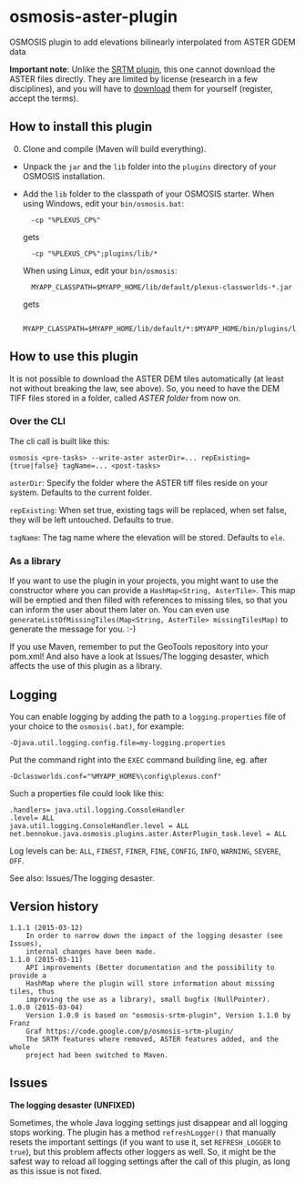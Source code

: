 # osmosis-aster-plugin
OSMOSIS plugin to add elevations bilinearly interpolated from ASTER GDEM data

**Important note**: Unlike the [SRTM plugin](https://github.com/locked-fg/osmosis-srtm-plugin "SRTM plugin by Franz Graf"), this one cannot download the ASTER files directly. They are limited by license (research in a few disciplines), and you will have to [download](http://gdem.ersdac.jspacesystems.or.jp "ASTER GDEM") them for yourself (register, accept the terms).

## How to install this plugin ##
0. Clone and compile (Maven will build everything).
- Unpack the `jar` and the `lib` folder into the `plugins` directory
  of your OSMOSIS installation.
- Add the `lib` folder to the classpath of your OSMOSIS starter. 
  When using Windows, edit your `bin/osmosis.bat`:

        -cp "%PLEXUS_CP%"

    gets

        -cp "%PLEXUS_CP%";plugins/lib/*
  When using Linux, edit your `bin/osmosis`:

        MYAPP_CLASSPATH=$MYAPP_HOME/lib/default/plexus-classworlds-*.jar

    gets

        MYAPP_CLASSPATH=$MYAPP_HOME/lib/default/*:$MYAPP_HOME/bin/plugins/lib/*

## How to use this plugin ##
It is not possible to download the ASTER DEM tiles automatically (at 
least not without breaking the law, see above). So, you need to have the DEM TIFF files 
stored in a folder, called *ASTER folder* from now on.

### Over the CLI ###
The cli call is built like this:

    osmosis <pre-tasks> --write-aster asterDir=... repExisting={true|false} tagName=... <post-tasks>

`asterDir`:   Specify the folder where the ASTER tiff files reside on your system. Defaults to the current folder.

`repExisting`: When set true, existing tags will be replaced, when set false, they will be left untouched. Defaults to true.

`tagName`:    The tag name where the elevation will be stored. Defaults to `ele`.

### As a library ###
If you want to use the plugin in your projects, you might want to use the 
constructor where you can provide a `HashMap<String, AsterTile>`. This map will
be emptied and then filled with references to missing tiles, so that you can
inform the user about them later on.
You can even use `generateListOfMissingTiles(Map<String, AsterTile> missingTilesMap)`
to generate the message for you. :-)

If you use Maven, remember to put the GeoTools repository into your pom.xml!
And also have a look at Issues/The logging desaster, which affects the use of 
this plugin as a library.

## Logging ##
You can enable logging by adding the path to a `logging.properties` file of your
choice to the `osmosis(.bat)`, for example:

    -Djava.util.logging.config.file=my-logging.properties
Put the command right into the `EXEC` command building line, eg. after
 
    -Dclassworlds.conf="%MYAPP_HOME%\config\plexus.conf"
Such a properties file could look like this:

    .handlers= java.util.logging.ConsoleHandler
    .level= ALL
    java.util.logging.ConsoleHandler.level = ALL
    net.bennokue.java.osmosis.plugins.aster.AsterPlugin_task.level = ALL
Log levels can be: `ALL`, `FINEST`, `FINER`, `FINE`, `CONFIG`, `INFO`, `WARNING`, `SEVERE`, `OFF`.

See also: Issues/The logging desaster.

## Version history ##
    1.1.1 (2015-03-12)
        In order to narrow down the impact of the logging desaster (see Issues), 
        internal changes have been made.
    1.1.0 (2015-03-11)
        API improvements (Better documentation and the possibility to provide a 
        HashMap where the plugin will store information about missing tiles, thus
        improving the use as a library), small bugfix (NullPointer).
    1.0.0 (2015-03-04)
        Version 1.0.0 is based on "osmosis-srtm-plugin", Version 1.1.0 by Franz 
        Graf https://code.google.com/p/osmosis-srtm-plugin/
        The SRTM features where removed, ASTER features added, and the whole 
        project had been switched to Maven.

## Issues ##
**The logging desaster (UNFIXED)**

Sometimes, the whole Java logging settings just disappear and all logging
stops working. The plugin has a method `refreshLogger()` that manually
resets the important settings (if you want to use it, set `REFRESH_LOGGER` 
to `true`), but this problem affects other loggers as well. So, it might be
the safest way to reload all logging settings after the call of this plugin,
as long as this issue is not fixed.

